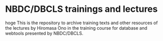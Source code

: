 # NBDC/DBCLS trainings and lectures
hoge
This is the repository to archive training texts and other resources of the lectures by Hiromasa Ono in the training course for database and webtools presented by NBDC/DBCLS.
